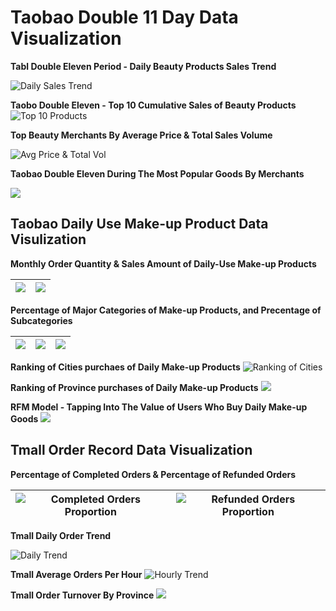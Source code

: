 # Taobao Double 11 Day Data Visualization

**Tabl Double Eleven Period - Daily Beauty Products Sales Trend**

![Daily Sales Trend](https://github.com/HLeoF/E-commerce-DataAnalysis/blob/main/imgs/t1.jpg)

**Taobo Double Eleven - Top 10 Cumulative Sales of Beauty Products**
![Top 10 Products](https://github.com/HLeoF/E-commerce-DataAnalysis/blob/main/imgs/t2.jph.jpg)

**Top Beauty Merchants By Average Price & Total Sales Volume**

![Avg Price & Total Vol](https://github.com/HLeoF/E-commerce-DataAnalysis/blob/main/imgs/t3.jpg)

**Taobao Double Eleven During The Most Popular Goods By Merchants**

![](https://github.com/HLeoF/E-commerce-DataAnalysis/blob/main/imgs/t4.jpg)

## Taobao Daily Use Make-up Product Data Visulization

**Monthly Order Quantity & Sales Amount of Daily-Use Make-up Products**

| ![](https://github.com/HLeoF/E-commerce-DataAnalysis/blob/main/imgs/b1.jpg) | ![](https://github.com/HLeoF/E-commerce-DataAnalysis/blob/main/imgs/b2.jpg) |
| --- | --- |

**Percentage of Major Categories of Make-up Products, and Precentage of Subcategories**

| ![](https://github.com/HLeoF/E-commerce-DataAnalysis/blob/main/imgs/b3.jpg) | ![](https://github.com/HLeoF/E-commerce-DataAnalysis/blob/main/imgs/b3-1.jpg) | ![](https://github.com/HLeoF/E-commerce-DataAnalysis/blob/main/imgs/b3-2.jpg) |
| --- | --- | --- |

**Ranking of Cities purchaes of Daily Make-up Products**
![Ranking of Cities](https://github.com/HLeoF/E-commerce-DataAnalysis/blob/main/imgs/b4.jpg)

**Ranking of Province purchases of Daily Make-up Products**
![](https://github.com/HLeoF/E-commerce-DataAnalysis/blob/main/imgs/b5.jpg)

**RFM Model - Tapping Into The Value of Users Who Buy Daily Make-up Goods**
![](https://github.com/HLeoF/E-commerce-DataAnalysis/blob/main/imgs/b6.jpg)

## Tmall Order Record Data Visualization

**Percentage of Completed Orders & Percentage of Refunded Orders**

| ![Completed Orders Proportion](https://github.com/HLeoF/E-commerce-DataAnalysis/blob/main/imgs/m1-1.jpg) | ![Refunded Orders Proportion](https://github.com/HLeoF/E-commerce-DataAnalysis/blob/main/imgs/m1-2.jpg) |
| --- | --- | 

**Tmall Daily Order Trend**

![Daily Trend](https://github.com/HLeoF/E-commerce-DataAnalysis/blob/main/imgs/m2.jpg)

**Tmall Average Orders Per Hour**
![Hourly Trend](https://github.com/HLeoF/E-commerce-DataAnalysis/blob/main/imgs/m3.jpg)

**Tmall Order Turnover By Province**
![](https://github.com/HLeoF/E-commerce-DataAnalysis/blob/main/imgs/m4.jpg)
